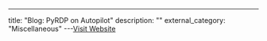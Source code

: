 ---
title: "Blog: PyRDP on Autopilot"
description: ""
external_category: "Miscellaneous"
---[Visit Website](https://www.gosecure.net/blog/2020/02/26/pyrdp-on-autopilot-unattended-credential-harvesting-and-client-side-file-stealing/)

